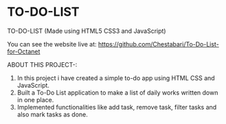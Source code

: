 # TO-DO-LIST

TO-DO-LIST (Made using HTML5 CSS3 and JavaScript)

You can see the website live at: 
https://github.com/Chestabari/To-Do-List-for-Octanet

ABOUT THIS PROJECT-:

  1. In this project i have created a simple to-do app using HTML CSS and JavaScript.
  2. Built a To-Do List application to make a list of daily works written down in one place.
  3. Implemented functionalities like add task, remove task, filter tasks and also mark tasks as done.
 
